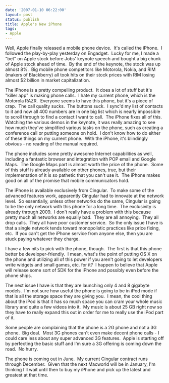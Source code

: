 ```yaml
---
date: '2007-01-10 06:22:00'
layout: post
status: publish
title: Apple's New iPhone
tags:
- Apple
---
```


Well, Apple finally released a mobile phone device.  It's called the iPhone.  I followed the play-by-play yesterday on Engadget.  Lucky for me, I made a "bet" on Apple stock before Jobs' keynote speech and bought a big chunk of Apple stock ahead of time.  By the end of the keynote, the stock was up almost 8%.  Big mobile phone competitors like Motorola, Nokia, and RIM (makers of Blackberry) all took hits on their stock prices with RIM losing almost $2 billion in market capitalization.

The iPhone is a pretty compelling product.  It does a lot of stuff but it's "killer app" is making phone calls.  I hate my current phone, which is the Motorola RAZR.  Everyone seems to have this phone, but it's a piece of crap.  The call quality sucks.  The buttons suck.  I sync'd my list of contacts to it and now all 400 numbers are in one big list which is nearly impossible to scroll through to find a contact I want to call.  The iPhone fixes all of this.  Watching the various demos in the keynote, it was really amazing to see how much they've simplified various tasks on the phone, such as creating a conference call or putting someone on hold.  I don't know how to do either of these things on my current phone.  With the iPhone, it's blindingly obvious - no reading of the manual required.

The phone includes some pretty awesome Internet capabilities as well, including a fantastic browser and integration with POP email and Google Maps.  The Google Maps part is almost worth the price of the phone.  Some of this stuff is already available on other phones, true, but their implementation of it is so pathetic that you can't use it.  The iPhone makes good on all of the promise that mobile communicators hold.

The iPhone is available exclusively from Cingular.  To make some of the advanced features work, apparently Cingular had to innovate at the network level.  So essentially, unless other networks do the same, Cingular is going to be the only network with this phone for a long time.  The exclusivity is already through 2009.  I don't really have a problem with this because pretty much all networks are equally bad.  They are all annoying.  They all drop calls.  They all have poor customer service.  So the only issue I have is that a single network tends toward monopolistic practices like price fixing, etc.  If you can't get the iPhone service from anyone else, then you are stuck paying whatever they charge.

I have a few nits to pick with the phone, though.  The first is that this phone better be developer-friendly.  I mean, what's the point of putting OS X on the phone and utilizing all of this power if you aren't going to let developers write widgets and small games, etc. for it?  I happen to believe that Apple will release some sort of SDK for the iPhone and possibly even before the phone ships.

The next issue I have is that they are launching only 4 and 8 gigabyte models.  I'm not sure how useful the phone is going to be in iPod mode if that is all the storage space they are giving you.  I mean, the cool thing about the iPod is that it has so much space you can cram your whole music library and quite a few videos into it.  My music is about 25 GB right now so they have to really expand this out in order for me to really use the iPod part of it.

Some people are complaining that the phone is a 2G phone and not a 3G phone.  Big deal.  Most 3G phones can't even make decent phone calls - I could care less about any super advanced 3G features.  Apple is starting off by perfecting the basic stuff and I'm sure a 3G offering is coming down the road.  No hurry.

The phone is coming out in June.  My current Cingular contract runs through December.  Given that the next Macworld will be in January, I'm thinking I'll wait until then to buy my iPhone and pick up the latest and greatest at that time.
